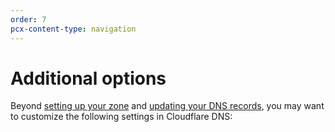 ```yaml
---
order: 7
pcx-content-type: navigation
---
```


# Additional options

Beyond [setting up your zone](/zone-setups) and [updating your DNS records](/manage-dns-records), you may want to customize the following settings in Cloudflare DNS:

<DirectoryListing path="/additional-options"/>
